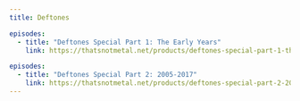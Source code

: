 ```yaml
---
title: Deftones

episodes:
  - title: "Deftones Special Part 1: The Early Years"
    link: https://thatsnotmetal.net/products/deftones-special-part-1-the-early-years

episodes:
  - title: "Deftones Special Part 2: 2005-2017"
    link: https://thatsnotmetal.net/products/deftones-special-part-2-2005-2017
---
```

